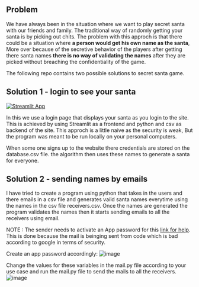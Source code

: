 
## Problem

We have always been in the situation where we want to play secret santa with our friends and family. The traditional way of randomly getting your santa is by picking out chits. The problem with this approch is that there could be a situation where **a person would get his own name as the santa**, More over because of the secretive behavior of the players after getting there santa names **there is no way of validating the names** after they are picked without breaching the confidentiality of the game.


The following repo contains two possible solutions to secret santa game.

## Solution 1 - login to see your santa 

[![Streamlit App](https://static.streamlit.io/badges/streamlit_badge_black_white.svg)](https://mdarfan357-sb2.streamlit.app/)
 
In this we use a login page that displays your santa as you login to the site. This is achieved by using Streamlit as a frontend and python and csv as backend of the site. This approch is a little naive as the security is weak, But the program was meant to be run locally on your personal computers. 

When some one signs up to the website there credentials are stored on the database.csv file. the algorithm then uses these names to generate a santa for everyone.

## Solution 2 - sending names by emails 

I have tried to create a program using python that takes in the users and there emails in a csv file and generates vaild santa names everytime using the names in the csv file receivers.csv. Once the names are generated the program validates the names then it starts sending emails to all the receivers using email. 


NOTE : The sender needs to activate an App password for this [link for help](https://support.google.com/mail/answer/185833?hl=en). This is done because the mail is beinging sent from code which is bad according to google in terms of security.    

Create an app password accordingly:
![image](https://user-images.githubusercontent.com/77487906/215283075-7f42c1f4-13b0-44fd-940f-b095526ce609.png)

Change the values for these variables in the mail.py file according to your use case and run the mail.py file to send the mails to all the receivers.
![image](https://user-images.githubusercontent.com/77487906/215283743-4fce9cb6-e65f-4bd0-b5ff-1b63be3cdcd1.png)



